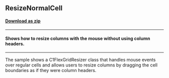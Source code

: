 ## ResizeNormalCell
#### [Download as zip](https://minhaskamal.github.io/DownGit/#/home?url=https://github.com/GrapeCity/ComponentOne-WinForms-Samples/tree/master/NetFramework\FlexGrid\CS\ResizeNormalCell\ResizeNormalCell)
____
#### Shows how to resize columns with the mouse without using column headers.
____
The sample shows a C1FlexGridResizer class that handles mouse events over regular cells and allows users to resize columns by dragging the cell boundaries as if they were column headers. 